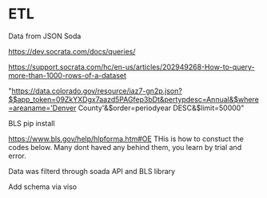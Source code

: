# ETL
Data from JSON Soda 

https://dev.socrata.com/docs/queries/

https://support.socrata.com/hc/en-us/articles/202949268-How-to-query-more-than-1000-rows-of-a-dataset

"https://data.colorado.gov/resource/iaz7-gn2p.json?$$app_token=09ZkYXDgx7aazd5PAGfep3bDt&pertypdesc=Annual&$where=areaname='Denver County'&$order=periodyear DESC&$limit=50000"

BLS pip install

https://www.bls.gov/help/hlpforma.htm#OE THis is how to constuct the codes below. Many dont haved any behind them, you learn by trial and error.

Data was filterd through soada API and BLS library 

Add schema via viso